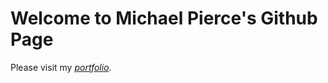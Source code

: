 
# Welcome to Michael Pierce's Github Page

Please visit my  *[portfolio](https://www.michaelpierce.ca)*.
